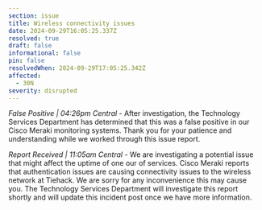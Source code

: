 ```yaml
---
section: issue
title: Wireless connectivity issues
date: 2024-09-29T16:05:25.337Z
resolved: true
draft: false
informational: false
pin: false
resolvedWhen: 2024-09-29T17:05:25.342Z
affected:
  - 30N
severity: disrupted
---
```

*False Positive | 04:26pm Central* - After investigation, the Technology Services Department has determined that this was a false positive in our Cisco Meraki monitoring systems. Thank you for your patience and understanding while we worked through this issue report.

*Report Received | 11:05am Central* - We are investigating a potential issue that might affect the uptime of one our of services. Cisco Meraki reports that authentication issues are causing connectivity issues to the wireless network at Tiehack. We are sorry for any inconvenience this may cause you. The Technology Services Department will investigate this report shortly and will update this incident post once we have more information.